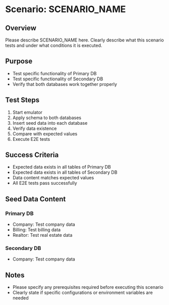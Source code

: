 # Scenario: SCENARIO_NAME

## Overview
Please describe SCENARIO_NAME here.
Clearly describe what this scenario tests and under what conditions it is executed.

## Purpose
- Test specific functionality of Primary DB
- Test specific functionality of Secondary DB
- Verify that both databases work together properly

## Test Steps
1. Start emulator
2. Apply schema to both databases
3. Insert seed data into each database
4. Verify data existence
5. Compare with expected values
6. Execute E2E tests

## Success Criteria
- Expected data exists in all tables of Primary DB
- Expected data exists in all tables of Secondary DB
- Data content matches expected values
- All E2E tests pass successfully

## Seed Data Content
### Primary DB
- Company: Test company data
- Billing: Test billing data
- Realtor: Test real estate data

### Secondary DB
- Company: Test company data

## Notes
- Please specify any prerequisites required before executing this scenario
- Clearly state if specific configurations or environment variables are needed